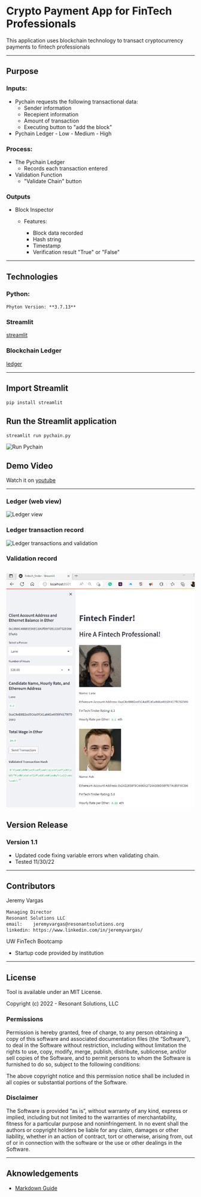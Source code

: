 # Crypto Payment App for FinTech Professionals
This application uses blockchain technology to transact cryptocurrency payments to fintech professionals


---
<!--Purpose -->
## Purpose

### Inputs:
- Pychain requests the following transactional data: 
    - Sender information
    - Recepient information
    - Amount of transaction
    - Executing button to "add the block"
- Pychain Ledger
        - Low
        - Medium
        - High

### Process:
- The Pychain Ledger
    - Records each transaction entered
- Validation Function
    - "Validate Chain" button

### Outputs
- Block Inspector
    - Features:

        - Block data recorded
        - Hash string
        - Timestamp
        - Verification result "True" or "False"


  
---
<!--Technologies -->
## Technologies
### Python:

    Phyton Version: **3.7.13**

### Streamlit
[streamlit](https://streamlit.io/)

### Blockchain Ledger
[ledger](https://www.investopedia.com/tech/what-cryptocurrency-public-ledger/)

---
<!--How to run -->
## Import Streamlit
    pip install streamlit

## Run the Streamlit application
    streamlit run pychain.py
![Run Pychain](images/run_block.png)

## Demo Video
Watch it on [youtube](https://youtu.be/457TewwhdeM)

---
<!--Demo -->
### Ledger (web view)
![Ledger view](images/ledger1.png)
### Ledger transaction record
![Ledger transactions and validation](images/ledger3.png)
### Validation record
![Validation record](images/validated.png)
---
<!--Version Release -->
## Version Release

### Version 1.1
-   Updated code fixing variable errors when validating chain.
-   Tested 11/30/22

---
<!--Contributors -->
## Contributors

Jeremy Vargas

    Managing Director
    Resonant Solutions LLC
    email:    jeremyvargas@resonantsolutions.org
    linkedin: https://www.linkedin.com/in/jeremyvargas/

UW FinTech Bootcamp
- Startup code provided by institution

---
<!--License -->
## License
Tool is available under an MIT License.

Copyright (c) 2022 - Resonant Solutions, LLC

### Permissions
Permission is hereby granted, free of charge, to any person obtaining a copy of this software and associated documentation files (the “Software”), to deal in the Software without restriction, including without limitation the rights to use, copy, modify, merge, publish, distribute, sublicense, and/or sell copies of the Software, and to permit persons to whom the Software is furnished to do so, subject to the following conditions:

The above copyright notice and this permission notice shall be included in all copies or substantial portions of the Software.
### Disclaimer
The Software is provided “as is”, without warranty of any kind, express or implied, including but not limited to the warranties of merchantability, fitness for a particular purpose and noninfringement. In no event shall the authors or copyright holders be liable for any claim, damages or other liability, whether in an action of contract, tort or otherwise, arising from, out of or in connection with the software or the use or other dealings in the Software.

---
<!--Aknowledgements -->
## Aknowledgements
* [Markdown Guide](https://www.markdownguide.org/basic-syntax/#reference-style-links)


<!-- MARKDOWN LINKS & IMAGES -->
<!-- https://www.markdownguide.org/basic-syntax/#reference-style-links -->